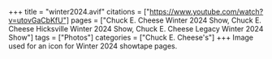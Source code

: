 +++
title = "winter2024.avif"
citations = ["https://www.youtube.com/watch?v=utovGaCbKfU"]
pages = ["Chuck E. Cheese Winter 2024 Show, Chuck E. Cheese Hicksville Winter 2024 Show, Chuck E. Cheese Legacy Winter 2024 Show"]
tags = ["Photos"]
categories = ["Chuck E. Cheese's"]
+++
Image used for an icon for Winter 2024 showtape pages.
